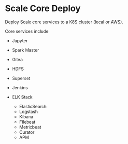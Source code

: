 # Scale Core Deploy
Deploy Scale core services to a K8S cluster (local or AWS).

Core services include
* Jupyter
* Spark Master
* Gitea
* HDFS
* Superset
* Jenkins
  
* ELK Stack
  * ElasticSearch
  * Logstash
  * Kibana
  * Filebeat
  * Metricbeat
  * Curator
  * APM


